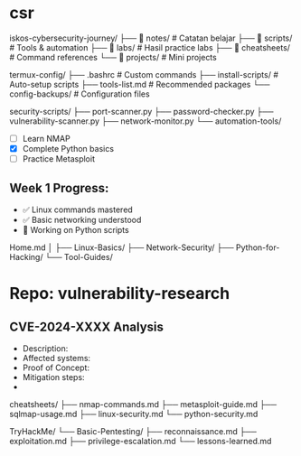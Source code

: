 # csr

iskos-cybersecurity-journey/
├── 📁 notes/           # Catatan belajar
├── 📁 scripts/         # Tools & automation
├── 📁 labs/           # Hasil practice labs
├── 📁 cheatsheets/    # Command references
└── 📁 projects/       # Mini projects


termux-config/
├── .bashrc           # Custom commands
├── install-scripts/  # Auto-setup scripts
├── tools-list.md     # Recommended packages
└── config-backups/   # Configuration files



security-scripts/
├── port-scanner.py
├── password-checker.py
├── vulnerability-scanner.py
├── network-monitor.py
└── automation-tools/


- [ ] Learn NMAP
- [x] Complete Python basics
- [ ] Practice Metasploit
## Week 1 Progress:
- ✅ Linux commands mastered
- ✅ Basic networking understood
- 🔄 Working on Python scripts


Home.md
│
├── Linux-Basics/
├── Network-Security/
├── Python-for-Hacking/
└── Tool-Guides/


# Repo: vulnerability-research
## CVE-2024-XXXX Analysis
- Description: 
- Affected systems:
- Proof of Concept:
- Mitigation steps:
- 


cheatsheets/
├── nmap-commands.md
├── metasploit-guide.md
├── sqlmap-usage.md
├── linux-security.md
└── python-security.md

 
TryHackMe/
└── Basic-Pentesting/
    ├── reconnaissance.md
    ├── exploitation.md
    ├── privilege-escalation.md
    └── lessons-learned.md



  
